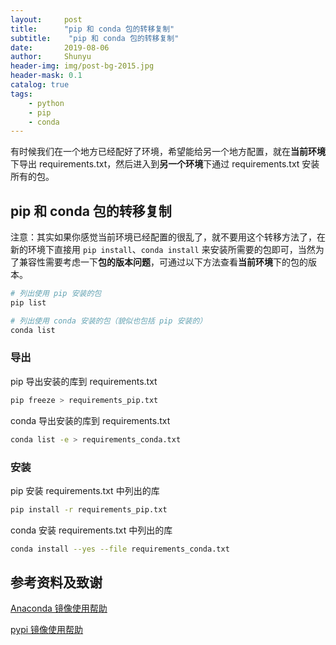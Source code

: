 ```yaml
---
layout:     post
title:      "pip 和 conda 包的转移复制"
subtitle:    "pip 和 conda 包的转移复制"
date:       2019-08-06
author:     Shunyu
header-img: img/post-bg-2015.jpg
header-mask: 0.1
catalog: true
tags:
    - python
    - pip
    - conda
---
```




有时候我们在一个地方已经配好了环境，希望能给另一个地方配置，就在**当前环境**下导出 requirements.txt，然后进入到**另一个环境**下通过 requirements.txt 安装所有的包。



## pip 和 conda 包的转移复制

注意：其实如果你感觉当前环境已经配置的很乱了，就不要用这个转移方法了，在新的环境下直接用 `pip install`、`conda install` 来安装所需要的包即可，当然为了兼容性需要考虑一下**包的版本问题**，可通过以下方法查看**当前环境**下的包的版本。

```bash
# 列出使用 pip 安装的包
pip list

# 列出使用 conda 安装的包（貌似也包括 pip 安装的）
conda list
```



### 导出

pip 导出安装的库到 requirements.txt

```bash
pip freeze > requirements_pip.txt
```

conda 导出安装的库到 requirements.txt

```bash
conda list -e > requirements_conda.txt
```



### 安装

pip 安装 requirements.txt 中列出的库

```bash
pip install -r requirements_pip.txt
```


conda 安装 requirements.txt 中列出的库

```bash
conda install --yes --file requirements_conda.txt
```



## 参考资料及致谢

[Anaconda 镜像使用帮助](https://mirrors.tuna.tsinghua.edu.cn/help/anaconda/)

[pypi 镜像使用帮助](https://mirrors.tuna.tsinghua.edu.cn/help/pypi/)

